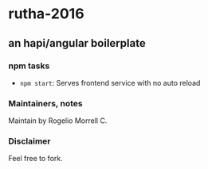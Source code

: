 # rutha-2016
## an hapi/angular boilerplate



### npm tasks ###

* `npm start`: Serves frontend service with no auto reload

### Maintainers, notes ###
Maintain by Rogelio Morrell C. 


### Disclaimer ###
Feel free to fork.